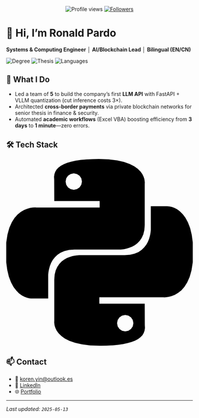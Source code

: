 <p align="center">
  <img src="https://komarev.com/ghpvc/?username=xia-an-Shu&color=blue" alt="Profile views" />
  <a href="https://github.com/xia-an-Shu?tab=followers">
    <img alt="Followers" src="https://img.shields.io/github/followers/xia-an-Shu?style=social" />
  </a>
</p>

# 👋 Hi, I’m Ronald Pardo  
**Systems & Computing Engineer** │ **AI/Blockchain Lead** │ **Bilingual (EN/CN)**

<p align="left">
  <img src="https://img.shields.io/badge/🎓-B.Sc. Systems&Computing-blue" alt="Degree" />
  <img src="https://img.shields.io/badge/🧪-Thesis%20Biotech%2FBlockchain-blueviolet" alt="Thesis" />
  <img src="https://img.shields.io/badge/🗣️-EN%20(C1)%20|%20ES%20(native)%20|%20CN%20(A2)-lightgrey" alt="Languages" />
</p>

## 🚀 What I Do
- Led a team of **5** to build the company’s first **LLM API** with FastAPI + VLLM quantization (cut inference costs 3×).  
- Architected **cross-border payments** via private blockchain networks for senior thesis in finance & security.  
- Automated **academic workflows** (Excel VBA) boosting efficiency from **3 days** to **1 minute**—zero errors.  

## 🛠 Tech Stack
<p>
  <svg role="img" viewBox="0 0 24 24" xmlns="http://www.w3.org/2000/svg"><title>Python</title><path d="M14.25.18l.9.2.73.26.59.3.45.32.34.34.25.34.16.33.1.3.04.26.02.2-.01.13V8.5l-.05.63-.13.55-.21.46-.26.38-.3.31-.33.25-.35.19-.35.14-.33.1-.3.07-.26.04-.21.02H8.77l-.69.05-.59.14-.5.22-.41.27-.33.32-.27.35-.2.36-.15.37-.1.35-.07.32-.04.27-.02.21v3.06H3.17l-.21-.03-.28-.07-.32-.12-.35-.18-.36-.26-.36-.36-.35-.46-.32-.59-.28-.73-.21-.88-.14-1.05-.05-1.23.06-1.22.16-1.04.24-.87.32-.71.36-.57.4-.44.42-.33.42-.24.4-.16.36-.1.32-.05.24-.01h.16l.06.01h8.16v-.83H6.18l-.01-2.75-.02-.37.05-.34.11-.31.17-.28.25-.26.31-.23.38-.2.44-.18.51-.15.58-.12.64-.1.71-.06.77-.04.84-.02 1.27.05zm-6.3 1.98l-.23.33-.08.41.08.41.23.34.33.22.41.09.41-.09.33-.22.23-.34.08-.41-.08-.41-.23-.33-.33-.22-.41-.09-.41.09zm13.09 3.95l.28.06.32.12.35.18.36.27.36.35.35.47.32.59.28.73.21.88.14 1.04.05 1.23-.06 1.23-.16 1.04-.24.86-.32.71-.36.57-.4.45-.42.33-.42.24-.4.16-.36.09-.32.05-.24.02-.16-.01h-8.22v.82h5.84l.01 2.76.02.36-.05.34-.11.31-.17.29-.25.25-.31.24-.38.2-.44.17-.51.15-.58.13-.64.09-.71.07-.77.04-.84.01-1.27-.04-1.07-.14-.9-.2-.73-.25-.59-.3-.45-.33-.34-.34-.25-.34-.16-.33-.1-.3-.04-.25-.02-.2.01-.13v-5.34l.05-.64.13-.54.21-.46.26-.38.3-.32.33-.24.35-.2.35-.14.33-.1.3-.06.26-.04.21-.02.13-.01h5.84l.69-.05.59-.14.5-.21.41-.28.33-.32.27-.35.2-.36.15-.36.1-.35.07-.32.04-.28.02-.21V6.07h2.09l.14.01zm-6.47 14.25l-.23.33-.08.41.08.41.23.33.33.23.41.08.41-.08.33-.23.23-.33.08-.41-.08-.41-.23-.33-.33-.23-.41-.08-.41.08z"/></svg>
</p>

## 📫 Contact
- 📧 [koren.yin@outlook.es](mailto:koren.yin@outlook.es)  
- 🔗 [LinkedIn](https://linkedin.com/in/ronald-pardo/)  
- 🌐 [Portfolio](https://linkedin.com/in/ronald-pardo/)   

---
*Last updated: `2025-05-13`*  

